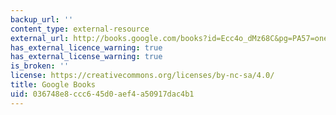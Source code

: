 ```yaml
---
backup_url: ''
content_type: external-resource
external_url: http://books.google.com/books?id=Ecc4o_dMz68C&pg=PA57=onepage
has_external_licence_warning: true
has_external_license_warning: true
is_broken: ''
license: https://creativecommons.org/licenses/by-nc-sa/4.0/
title: Google Books
uid: 036748e8-ccc6-45d0-aef4-a50917dac4b1
---
```

